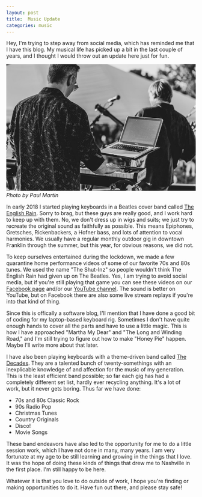 ```yaml
---
layout: post
title:  Music Update
categories: music
---
```

Hey, I'm trying to step away from social media, which has reminded me that I have
this blog. My musical life has picked up a bit in the last couple of years, and I
thought I would throw out an update here just for fun.

![Me at Abbey Road on the River 2019](/images/calvin-ter-arotr-2019-800.jpg)
*Photo by Paul Martin*

In early 2018 I started playing keyboards in a Beatles cover band called
<a href="https://theenglishrain.com" target="_blank">The English Rain</a>.
Sorry to brag, but these guys are really good, and I work hard to keep up with them.
No, we don't dress up in wigs and suits; we just try to recreate the original sound as
faithfully as possible. This means Epiphones, Gretsches, Rickenbackers, a Hofner bass,
and lots of attention to vocal harmonies.
We usually have a regular monthly outdoor gig in downtown
Franklin through the summer, but this year, for obvious reasons, we did not.

To keep ourselves entertained during the lockdown, we made a few quarantine home
performance videos of some of our favorite 70s and 80s tunes. We used the name
"The Shut-Inz" so people wouldn't think The English Rain had given up on The Beatles.
Yes, I am trying to avoid social media, but if you're still playing that game
you can see these videos on our
<a href="https://facebook.com/theenglishrain" target="_blank">Facebook page</a>
and/or our
<a href="https://www.youtube.com/channel/UCSOWwr1ngWQl-FH_3e4pKiw/" target="_blank">YouTube channel</a>.
The sound is better on YouTube, but on Facebook there are also some live stream replays
if you're into that kind of thing.

Since this is offically a software blog, I'll mention that I have done a good bit
of coding for my laptop-based keyboard rig. Sometimes I don't have quite enough hands
to cover all the parts and have to use a little magic. This is how I have approached
"Martha My Dear" and "The Long and Winding Road," and I'm still trying to figure out
how to make "Honey Pie" happen. Maybe I'll write more about that later.

I have also been playing keyboards with a theme-driven band called
<a href="https://www.instagram.com/thedecadesbandnashville/" target="_blank">The Decades</a>.
They are a talented bunch of twenty-somethings with an inexplicable knowledge of and
affection for the music of my generation.
This is the least efficient band possible; so far each gig has had a completely
different set list, hardly ever recycling anything.
It's a lot of work, but it never gets boring. Thus far we have done:

- 70s and 80s Classic Rock
- 90s Radio Pop
- Christmas Tunes
- Country Originals
- Disco!
- Movie Songs

These band endeavors have also led to the opportunity for me to do a little session work,
which I have not done in many, many years. I am very fortunate at my age to be still
learning and growing in the things that I love. It was the hope of doing these kinds of
things that drew me to Nashville in the first place. I'm still happy to be here.

Whatever it is that you love to do outside of work, I hope you're finding or making 
opportunities to do it. Have fun out there, and please stay safe!
